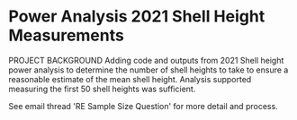 # Power Analysis 2021 Shell Height Measurements

PROJECT BACKGROUND
Adding code and outputs from 2021 Shell height power analysis to determine the number of shell heights to take to ensure a reasonable estimate of the mean shell height. Analysis supported measuring the first 50 shell heights was sufficient.

See email thread 'RE Sample Size Question' for more detail and process.

